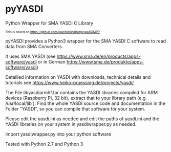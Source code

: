# pyYASDI
Python Wrapper for SMA YASDI C Library 

<sub><sup>This is based on https://github.com/joachimlindborg/yasdiXMPP</sup></sub>

pyYASDI provides a Python3 wrapper for the SMA YASDI C software to read data from SMA Converters.

It uses SMA YASDI (see https://www.sma.de/en/products/apps-software/yasdi or in German https://www.sma.de/produkte/apps-software/yasdi)

Detailled information on YASDI with downloads, technical details and tutorials see https://www.heiko-pruessing.de/projects/yasdi/

The File libyasdiarmhf.tar contains the YASDI libraries compiled for ARM devices (Raspberry Pi, 32 bit), extract that to your library path (e.g. /usr/local/lib ). Find the whole YASDI source code and documentation in the Folder "YASDI", so you can compile that software for your system.

Please edit the yasdi.ini as needed and edit the paths of yasdi.ini and the YASDI libraries on your system in yasdiwrapper.py as needed.

Import yasdiwrapper.py into your python software

Tested with Python 2.7 and Python 3
